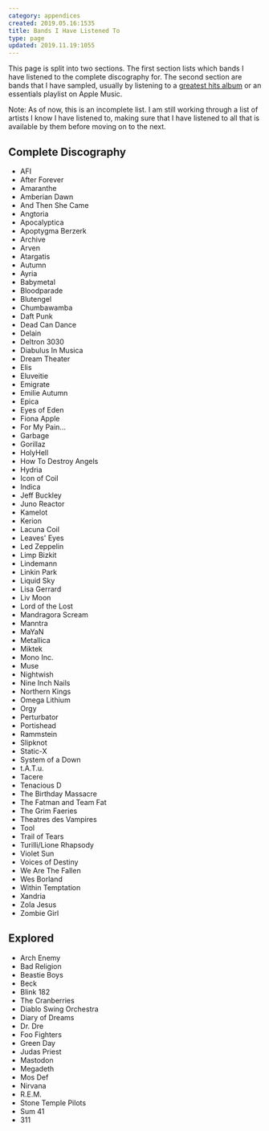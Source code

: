 ```yaml
---
category: appendices
created: 2019.05.16:1535
title: Bands I Have Listened To
type: page
updated: 2019.11.19:1055
---
```


This page is split into two sections. The first section lists which bands I have listened to the complete discography for. The second section are bands that I have sampled, usually by listening to a [greatest hits album](https://en.wikipedia.org/wiki/Greatest_hits_album) or an essentials playlist on Apple Music.

Note: As of now, this is an incomplete list. I am still working through a list of artists I know I have listened to, making sure that I have listened to all that is available by them before moving on to the next.

## Complete Discography

- AFI
- After Forever
- Amaranthe
- Amberian Dawn
- And Then She Came
- Angtoria
- Apocalyptica
- Apoptygma Berzerk
- Archive
- Arven
- Atargatis
- Autumn
- Ayria
- Babymetal
- Bloodparade
- Blutengel
- Chumbawamba
- Daft Punk
- Dead Can Dance
- Delain
- Deltron 3030
- Diabulus In Musica
- Dream Theater
- Elis
- Eluveitie
- Emigrate
- Emilie Autumn
- Epica
- Eyes of Eden
- Fiona Apple
- For My Pain...
- Garbage
- Gorillaz
- HolyHell
- How To Destroy Angels
- Hydria
- Icon of Coil
- Indica
- Jeff Buckley
- Juno Reactor
- Kamelot
- Kerion
- Lacuna Coil
- Leaves' Eyes
- Led Zeppelin
- Limp Bizkit
- Lindemann
- Linkin Park
- Liquid Sky
- Lisa Gerrard
- Liv Moon
- Lord of the Lost
- Mandragora Scream
- Manntra
- MaYaN
- Metallica
- Miktek
- Mono Inc.
- Muse
- Nightwish
- Nine Inch Nails
- Northern Kings
- Omega Lithium
- Orgy
- Perturbator
- Portishead
- Rammstein
- Slipknot
- Static-X
- System of a Down
- t.A.T.u.
- Tacere
- Tenacious D
- The Birthday Massacre
- The Fatman and Team Fat
- The Grim Faeries
- Theatres des Vampires
- Tool
- Trail of Tears
- Turilli/Lione Rhapsody
- Violet Sun
- Voices of Destiny
- We Are The Fallen
- Wes Borland
- Within Temptation
- Xandria
- Zola Jesus
- Zombie Girl

## Explored

- Arch Enemy
- Bad Religion
- Beastie Boys
- Beck
- Blink 182
- The Cranberries
- Diablo Swing Orchestra
- Diary of Dreams
- Dr. Dre
- Foo Fighters
- Green Day
- Judas Priest
- Mastodon
- Megadeth
- Mos Def
- Nirvana
- R.E.M.
- Stone Temple Pilots
- Sum 41
- 311
